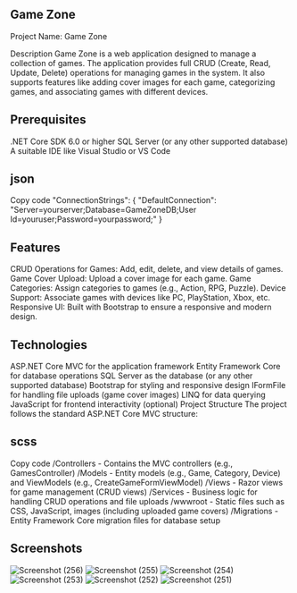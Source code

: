 Game Zone
---------
Project Name: Game Zone

Description
Game Zone is a web application designed to manage a collection of games. The application provides full CRUD 
(Create, Read, Update, Delete) operations for managing games in the system. It also supports features like 
adding cover images for each game, categorizing games, and associating games with different devices.

Prerequisites
-------------

.NET Core SDK 6.0 or higher
SQL Server (or any other supported database)
A suitable IDE like Visual Studio or VS Code


json
----

Copy code
"ConnectionStrings": {
  "DefaultConnection": "Server=yourserver;Database=GameZoneDB;User Id=youruser;Password=yourpassword;"
}


Features
--------

CRUD Operations for Games: Add, edit, delete, and view details of games.
Game Cover Upload: Upload a cover image for each game.
Game Categories: Assign categories to games (e.g., Action, RPG, Puzzle).
Device Support: Associate games with devices like PC, PlayStation, Xbox, etc.
Responsive UI: Built with Bootstrap to ensure a responsive and modern design.

Technologies
------------
ASP.NET Core MVC for the application framework
Entity Framework Core for database operations
SQL Server as the database (or any other supported database)
Bootstrap for styling and responsive design
IFormFile for handling file uploads (game cover images)
LINQ for data querying
JavaScript for frontend interactivity (optional)
Project Structure
The project follows the standard ASP.NET Core MVC structure:

scss
----
Copy code
/Controllers      - Contains the MVC controllers (e.g., GamesController)
/Models           - Entity models (e.g., Game, Category, Device) and ViewModels (e.g., CreateGameFormViewModel)
/Views            - Razor views for game management (CRUD views)
/Services         - Business logic for handling CRUD operations and file uploads
/wwwroot          - Static files such as CSS, JavaScript, images (including uploaded game covers)
/Migrations       - Entity Framework Core migration files for database setup

Screenshots
-----------
![Screenshot (256)](https://github.com/user-attachments/assets/abcd7067-4b77-42dd-b155-7802d60545cc)
![Screenshot (255)](https://github.com/user-attachments/assets/a2e38c7b-0c2d-459e-bd6a-98c9cf8c3f84)
![Screenshot (254)](https://github.com/user-attachments/assets/1ee2b771-d5b8-48b7-a889-347cd6078f24)
![Screenshot (253)](https://github.com/user-attachments/assets/d0dc4bca-960a-41f0-8072-703c4a0355f1)
![Screenshot (252)](https://github.com/user-attachments/assets/fa6ab262-f5d3-48b3-b229-696477ce0cf7)
![Screenshot (251)](https://github.com/user-attachments/assets/0ea55850-a5af-4db7-bb60-fb162ab33b32)
